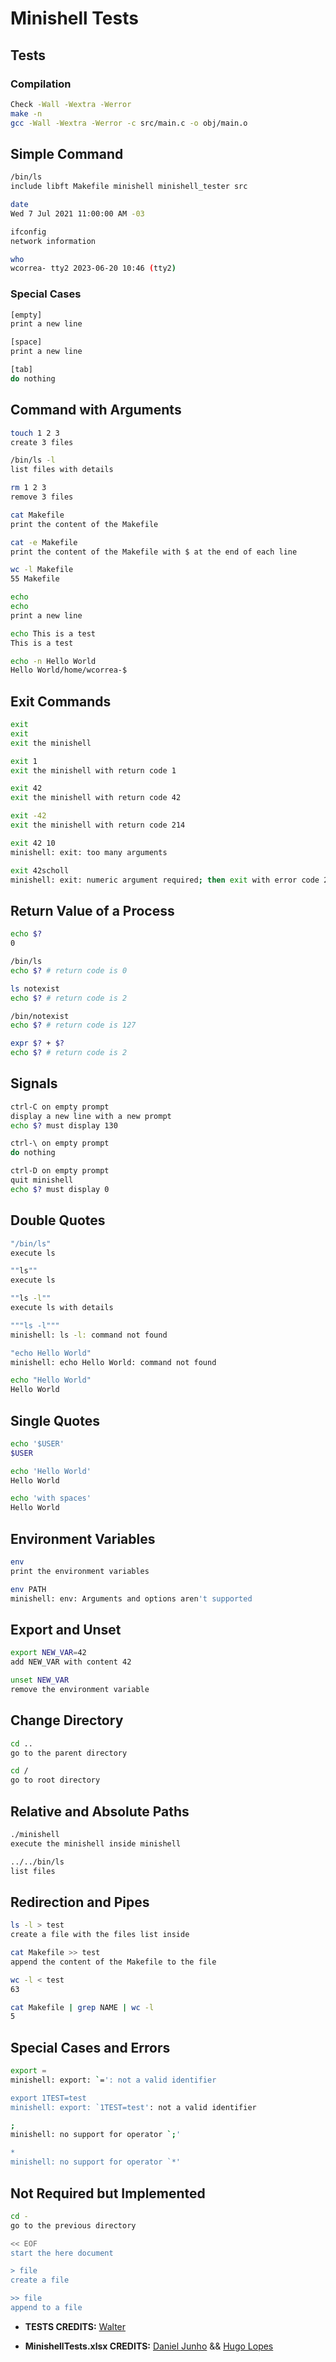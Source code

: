 # Minishell Tests

## Tests
### Compilation
```sh
Check -Wall -Wextra -Werror
make -n
gcc -Wall -Wextra -Werror -c src/main.c -o obj/main.o
```

## Simple Command
```sh
/bin/ls
include libft Makefile minishell minishell_tester src

date
Wed 7 Jul 2021 11:00:00 AM -03

ifconfig
network information

who
wcorrea- tty2 2023-06-20 10:46 (tty2)
```

### Special Cases
```sh
[empty]
print a new line

[space]
print a new line

[tab]
do nothing
```

## Command with Arguments
```sh
touch 1 2 3
create 3 files

/bin/ls -l
list files with details

rm 1 2 3
remove 3 files

cat Makefile
print the content of the Makefile

cat -e Makefile
print the content of the Makefile with $ at the end of each line

wc -l Makefile
55 Makefile

echo
echo
print a new line

echo This is a test
This is a test

echo -n Hello World
Hello World/home/wcorrea-$
```

## Exit Commands
```sh
exit
exit
exit the minishell

exit 1
exit the minishell with return code 1

exit 42
exit the minishell with return code 42

exit -42
exit the minishell with return code 214

exit 42 10
minishell: exit: too many arguments

exit 42scholl
minishell: exit: numeric argument required; then exit with error code 2
```

## Return Value of a Process
```sh
echo $?
0

/bin/ls
echo $? # return code is 0

ls notexist
echo $? # return code is 2

/bin/notexist
echo $? # return code is 127

expr $? + $?
echo $? # return code is 2
```

## Signals
```sh
ctrl-C on empty prompt
display a new line with a new prompt
echo $? must display 130

ctrl-\ on empty prompt
do nothing

ctrl-D on empty prompt
quit minishell
echo $? must display 0
```

## Double Quotes
```sh
"/bin/ls"
execute ls

""ls""
execute ls

""ls -l""
execute ls with details

"""ls -l"""
minishell: ls -l: command not found

"echo Hello World"
minishell: echo Hello World: command not found

echo "Hello World"
Hello World
```

## Single Quotes
```sh
echo '$USER'
$USER

echo 'Hello World'
Hello World

echo 'with spaces'
Hello World
```

## Environment Variables
```sh
env
print the environment variables

env PATH
minishell: env: Arguments and options aren't supported
```

## Export and Unset
```sh
export NEW_VAR=42
add NEW_VAR with content 42

unset NEW_VAR
remove the environment variable
```

## Change Directory
```sh
cd ..
go to the parent directory

cd /
go to root directory
```

## Relative and Absolute Paths
```sh
./minishell
execute the minishell inside minishell

../../bin/ls
list files
```

## Redirection and Pipes
```sh
ls -l > test
create a file with the files list inside

cat Makefile >> test
append the content of the Makefile to the file

wc -l < test
63

cat Makefile | grep NAME | wc -l
5
```

## Special Cases and Errors
```sh
export =
minishell: export: `=': not a valid identifier

export 1TEST=test
minishell: export: `1TEST=test': not a valid identifier

;
minishell: no support for operator `;'

*
minishell: no support for operator `*'
```

## Not Required but Implemented
```sh
cd -
go to the previous directory

<< EOF
start the here document

> file
create a file

>> file
append to a file
```

- **TESTS CREDITS:** [Walter](https://github.com/waltergcc/42-minishell)

- **MinishellTests.xlsx CREDITS:** [	Daniel Junho](https://github.com/djunho) && [Hugo Lopes](https://github.com/Hugofslopes)
